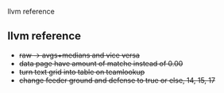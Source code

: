 llvm reference
## llvm reference

- ~~raw -> avgs+medians and vice versa~~
- ~~data page have amount of matche instead of 0.00~~
- ~~turn text grid into table on teamlookup~~
- ~~change feeder ground and defense to true or else, 14, 15, 17~~